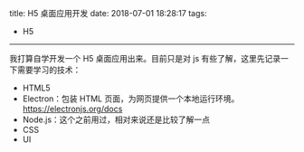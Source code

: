 title: H5 桌面应用开发
date: 2018-07-01 18:28:17
tags:
- H5
---

我打算自学开发一个 H5 桌面应用出来。目前只是对 js 有些了解，这里先记录一下需要学习的技术：
- HTML5
- Electron：包装 HTML 页面，为网页提供一个本地运行环境。https://electronjs.org/docs
- Node.js：这个之前用过，相对来说还是比较了解一点
- CSS
- UI 

